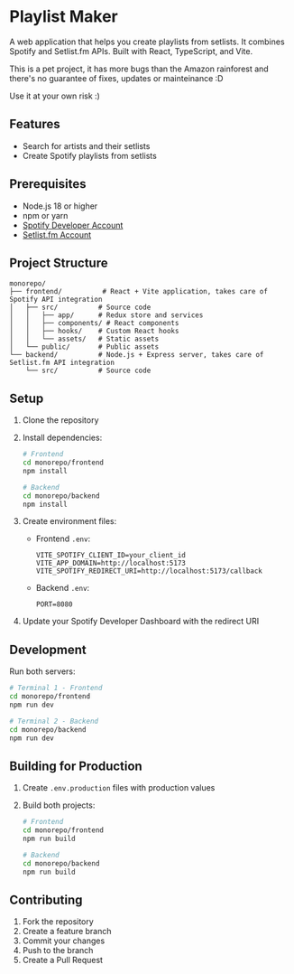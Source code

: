 # Playlist Maker

A web application that helps you create playlists from setlists.
It combines Spotify and Setlist.fm APIs.
Built with React, TypeScript, and Vite.

This is a pet project, it has more bugs than the Amazon rainforest and there's no guarantee of fixes, updates or mainteinance :D

Use it at your own risk :)

## Features

- Search for artists and their setlists
- Create Spotify playlists from setlists

## Prerequisites

- Node.js 18 or higher
- npm or yarn
- [Spotify Developer Account](https://developer.spotify.com/)
- [Setlist.fm Account](https://api.setlist.fm/docs/1.0/index.html)

## Project Structure

```
monorepo/
├── frontend/          # React + Vite application, takes care of Spotify API integration
│   ├── src/          # Source code
│   │   ├── app/      # Redux store and services
│   │   ├── components/ # React components
│   │   ├── hooks/    # Custom React hooks
│   │   └── assets/   # Static assets
│   └── public/       # Public assets
└── backend/          # Node.js + Express server, takes care of Setlist.fm API integration
    └── src/          # Source code
```

## Setup

1. Clone the repository
2. Install dependencies:

   ```bash
   # Frontend
   cd monorepo/frontend
   npm install

   # Backend
   cd monorepo/backend
   npm install
   ```

3. Create environment files:
   - Frontend `.env`:
     ```
     VITE_SPOTIFY_CLIENT_ID=your_client_id
     VITE_APP_DOMAIN=http://localhost:5173
     VITE_SPOTIFY_REDIRECT_URI=http://localhost:5173/callback
     ```
   - Backend `.env`:
     ```
     PORT=8080
     ```
4. Update your Spotify Developer Dashboard with the redirect URI

## Development

Run both servers:

```bash
# Terminal 1 - Frontend
cd monorepo/frontend
npm run dev

# Terminal 2 - Backend
cd monorepo/backend
npm run dev
```

## Building for Production

1. Create `.env.production` files with production values
2. Build both projects:

   ```bash
   # Frontend
   cd monorepo/frontend
   npm run build

   # Backend
   cd monorepo/backend
   npm run build
   ```

## Contributing

1. Fork the repository
2. Create a feature branch
3. Commit your changes
4. Push to the branch
5. Create a Pull Request
